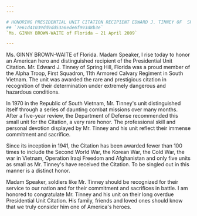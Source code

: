 ```yaml
---
---

# HONORING PRESIDENTIAL UNIT CITATION RECIPIENT EDWARD J. TINNEY OF  SPRING HILL, FL
## `7e61d41039dd9dd53a6ede6f993d8b3e`
`Ms. GINNY BROWN-WAITE of Florida — 21 April 2009`

---
```



Ms. GINNY BROWN-WAITE of Florida. Madam Speaker, I rise today to 
honor an American hero and distinguished recipient of the Presidential 
Unit Citation. Mr. Edward J. Tinney of Spring Hill, Florida was a proud 
member of the Alpha Troop, First Squadron, 11th Armored Calvary 
Regiment in South Vietnam. The unit was awarded the rare and 
prestigious citation in recognition of their determination under 
extremely dangerous and hazardous conditions.

In 1970 in the Republic of South Vietnam, Mr. Tinney's unit 
distinguished itself through a series of daunting combat missions over 
many months. After a five-year review, the Department of Defense 
recommended this small unit for the Citation, a very rare honor. The 
professional skill and personal devotion displayed by Mr. Tinney and 
his unit reflect their immense commitment and sacrifice.

Since its inception in 1941, the Citation has been awarded fewer than 
100 times to include the Second World War, the Korean War, the Cold 
War, the war in Vietnam, Operation Iraqi Freedom and Afghanistan and 
only five units as small as Mr. Tinney's have received the Citation. To 
be singled out in this manner is a distinct honor.

Madam Speaker, soldiers like Mr. Tinney should be recognized for 
their service to our nation and for their commitment and sacrifices in 
battle. I am honored to congratulate Mr. Tinney and his unit on their 
long overdue Presidential Unit Citation. His family, friends and loved 
ones should know that we truly consider him one of America's heroes.
